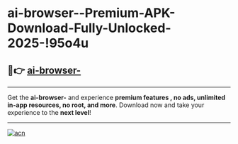 # ai-browser--Premium-APK-Download-Fully-Unlocked-2025-!95o4u

## 🚀👉 [ai-browser-](https://h847el.esa.edu.pl?title=ai-browser-&ref=95o4u)

---

Get the **ai-browser-** and experience **premium features , no ads, unlimited in-app resources, no root, and more**. Download now and take your experience to the **next level**!

---

[![acn](https://i.imgur.com/s9jy2pZ.png)](https://h847el.esa.edu.pl?title=ai-browser-&ref=95o4u)